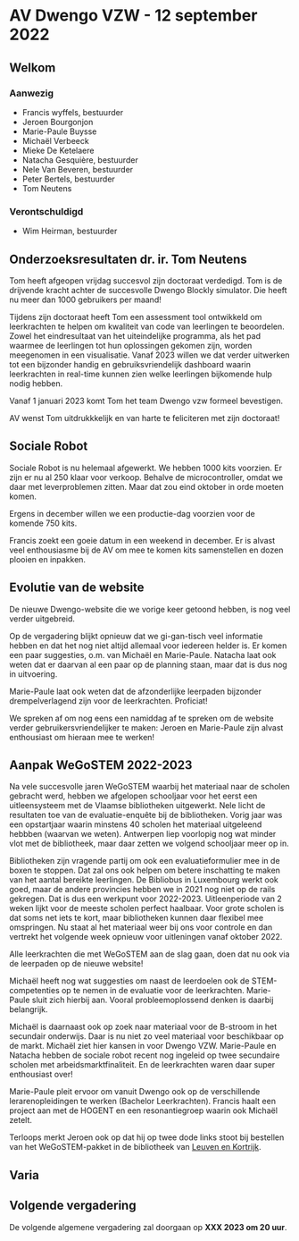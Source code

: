 # AV Dwengo VZW - 12 september 2022

## Welkom

### Aanwezig

- Francis wyffels, bestuurder
- Jeroen Bourgonjon
- Marie-Paule Buysse
- Michaël Verbeeck
- Mieke De Ketelaere
- Natacha Gesquière, bestuurder
- Nele Van Beveren, bestuurder
- Peter Bertels, bestuurder
- Tom Neutens

### Verontschuldigd

- Wim Heirman, bestuurder



## Onderzoeksresultaten dr. ir. Tom Neutens

Tom heeft afgeopen vrijdag succesvol zijn doctoraat verdedigd. Tom is de drijvende kracht achter de succesvolle Dwengo Blockly simulator. Die heeft nu meer dan 1000 gebruikers per maand!

Tijdens zijn doctoraat heeft Tom een assessment tool ontwikkeld om leerkrachten te helpen om kwaliteit van code van leerlingen te beoordelen. Zowel het eindresultaat van het uiteindelijke programma, als het pad waarmee de leerlingen tot hun oplossingen gekomen zijn, worden meegenomen in een visualisatie. Vanaf 2023 willen we dat verder uitwerken tot een bijzonder handig en gebruiksvriendelijk dashboard waarin leerkrachten in real-time kunnen zien welke leerlingen bijkomende hulp nodig hebben.

Vanaf 1 januari 2023 komt Tom het team Dwengo vzw formeel bevestigen.

AV wenst Tom uitdrukkkelijk en van harte te feliciteren met zijn doctoraat!



## Sociale Robot

Sociale Robot is nu helemaal afgewerkt. We hebben 1000 kits voorzien. Er zijn er nu al 250 klaar voor verkoop. Behalve de microcontroller, omdat we daar met leverproblemen zitten. Maar dat zou eind oktober in orde moeten komen.

Ergens in december willen we een productie-dag voorzien voor de komende 750 kits.

Francis zoekt een goeie datum in een weekend in december. Er is alvast veel enthousiasme bij de AV om mee te komen kits samenstellen en dozen plooien en inpakken.



## Evolutie van de website

De nieuwe Dwengo-website die we vorige keer getoond hebben, is nog veel verder uitgebreid. 

Op de vergadering blijkt opnieuw dat we gi-gan-tisch veel informatie hebben en dat het nog niet altijd allemaal voor iedereen helder is. Er komen een paar suggesties, o.m. van Michaël en Marie-Paule. Natacha laat ook weten dat er daarvan al een paar op de planning staan, maar dat is dus nog in uitvoering.

Marie-Paule laat ook weten dat de afzonderlijke leerpaden bijzonder drempelverlagend zijn voor de leerkrachten. Proficiat!

We spreken af om nog eens een namiddag af te spreken om de website verder gebruikersvriendelijker te maken: Jeroen en Marie-Paule zijn alvast enthousiast om hieraan mee te werken!



## Aanpak WeGoSTEM 2022-2023

Na vele succesvolle jaren WeGoSTEM waarbij het materiaal naar de scholen gebracht werd, hebben we afgelopen schooljaar voor het eerst een uitleensysteem met de Vlaamse bibliotheken uitgewerkt. 
Nele licht de resultaten toe van de evaluatie-enquête bij de bibliotheken. Vorig jaar was een opstartjaar waarin minstens 40 scholen het materiaal uitgeleend hebbben (waarvan we weten). Antwerpen liep voorlopig nog wat minder vlot met de bibliotheek, maar daar zetten we volgend schooljaar meer op in.

Bibliotheken zijn vragende partij om ook een evaluatieformulier mee in de boxen te stoppen. Dat zal ons ook helpen om betere inschatting te maken van het aantal bereikte leerlingen.
De Bibliobus in Luxembourg werkt ook goed, maar de andere provincies hebben we in 2021 nog niet op de rails gekregen. Dat is dus een werkpunt voor 2022-2023.
Uitleenperiode van 2 weken lijkt voor de meeste scholen perfect haalbaar. Voor grote scholen is dat soms net iets te kort, maar bibliotheken kunnen daar flexibel mee omspringen.
Nu staat al het materiaal weer bij ons voor controle en dan vertrekt het volgende week opnieuw voor uitleningen vanaf oktober 2022.

Alle leerkrachten die met WeGoSTEM aan de slag gaan, doen dat nu ook via de leerpaden op de nieuwe website!

Michaël heeft nog wat suggesties om naast de leerdoelen ook de STEM-competenties op te nemen in de evaluatie voor de leerkrachten. Marie-Paule sluit zich hierbij aan. Vooral probleemoplossend denken is daarbij belangrijk.

Michaël is daarnaast ook op zoek naar materiaal voor de B-stroom in het secundair onderwijs. Daar is nu niet zo veel materiaal voor beschikbaar op de markt. Michaël ziet hier kansen in voor Dwengo VZW.
Marie-Paule en Natacha hebben de sociale robot recent nog ingeleid op twee secundaire scholen met arbeidsmarktfinaliteit. En de leerkrachten waren daar super enthousiast over!

Marie-Paule pleit ervoor om vanuit Dwengo ook op de verschillende lerarenopleidingen te werken (Bachelor Leerkrachten). Francis haalt een project aan met de HOGENT en een resonantiegroep waarin ook Michaël zetelt.

Terloops merkt Jeroen ook op dat hij op twee dode links stoot bij bestellen van het WeGoSTEM-pakket in de bibliotheek van [Leuven en Kortrijk](https://dwengo.org/learning-path.html?id=630c864300a14515d18904f6&te=true#WaarOntlenen-v1;nl;3).







## Varia


## Volgende vergadering

De volgende algemene vergadering zal doorgaan op **XXX 2023 om 20 uur**. 




